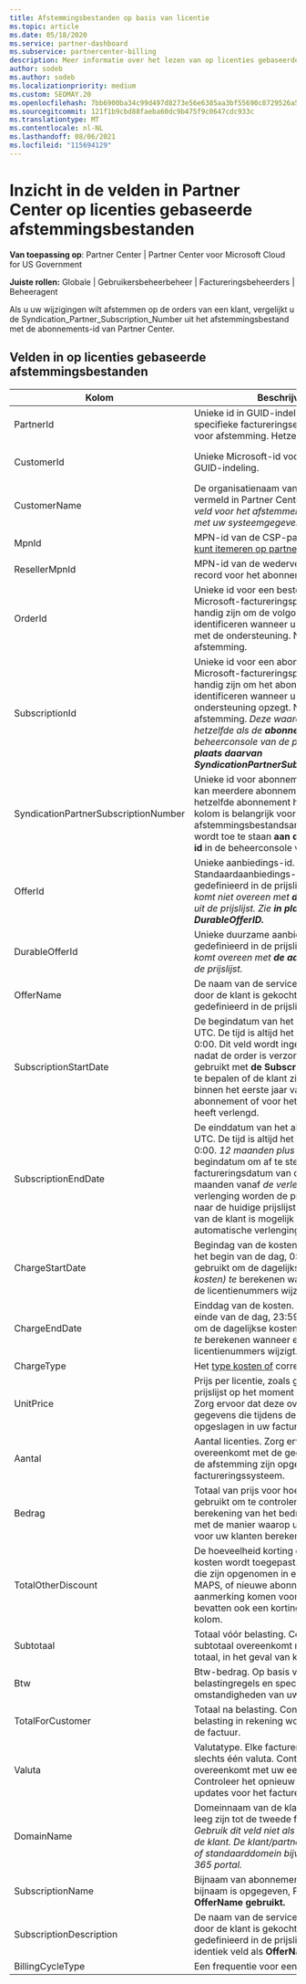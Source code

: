 ```yaml
---
title: Afstemmingsbestanden op basis van licentie
ms.topic: article
ms.date: 05/18/2020
ms.service: partner-dashboard
ms.subservice: partnercenter-billing
description: Meer informatie over het lezen van op licenties gebaseerde afstemmingsbestanden in Partner Center. In dit artikel wordt de betekenis van elk veld in uw op licenties gebaseerde reconbestand uitgelegd.
author: sodeb
ms.author: sodeb
ms.localizationpriority: medium
ms.custom: SEOMAY.20
ms.openlocfilehash: 7bb6900ba34c99d497d8273e56e6385aa3bf55690c8729526a5e4c6a1e60ba28
ms.sourcegitcommit: 121f1b9cbd88faeba60dc9b475f9c0647cdc933c
ms.translationtype: MT
ms.contentlocale: nl-NL
ms.lasthandoff: 08/06/2021
ms.locfileid: "115694129"
---
```

# <a name="understand-the-fields-in-partner-center-license-based-reconciliation-files"></a>Inzicht in de velden in Partner Center op licenties gebaseerde afstemmingsbestanden

**Van toepassing op**: Partner Center | Partner Center voor Microsoft Cloud for US Government

**Juiste rollen:** Globale | Gebruikersbeheerbeheer | Factureringsbeheerders | Beheeragent

Als u uw wijzigingen wilt afstemmen  op de orders van een klant, vergelijkt u de Syndication_Partner_Subscription_Number uit het afstemmingsbestand met de abonnements-id van Partner Center. 

## <a name="fields-in-license-based-reconciliation-files"></a>Velden in op licenties gebaseerde afstemmingsbestanden

| Kolom | Beschrijving | Voorbeeldwaarde |
| ------ | ----------- | ------------ |
| PartnerId | Unieke id in GUID-indeling voor een specifieke factureringsentiteit. Niet vereist voor afstemming. Hetzelfde in alle rijen. | *8ddd03642-test-test-46b58d356b4e* |
| CustomerId | Unieke Microsoft-id voor de klant in GUID-indeling. | *12ABCD34-001A-BCD2-987C-3210ABCD5678* |
| CustomerName | De organisatienaam van de klant, zoals vermeld in Partner Center. *Zeer belangrijk veld voor het afstemmen van de factuur met uw systeemgegevens.* | *Test klant A* |
| MpnId | MPN-id van de CSP-partner. Zie [hoe u kunt itemeren op partner](use-the-reconciliation-files.md#itemize-reconciliation-files-by-partner). | *4390934* |
| ResellerMpnId | MPN-id van de wederverkoper van record voor het abonnement.  |
| OrderId | Unieke id voor een bestelling in het Microsoft-factureringsplatform. Kan handig zijn om de volgorde te identificeren wanneer u contact opstelt met de ondersteuning. Niet gebruikt voor afstemming. | *566890604832738111* |
| SubscriptionId | Unieke id voor een abonnement in het Microsoft-factureringsplatform. Kan handig zijn om het abonnement te identificeren wanneer u contact op met de ondersteuning opzegt. Niet gebruikt voor afstemming. *Deze waarde is niet hetzelfde als de **abonnements-id** in de beheerconsole van de partner. Zie in **plaats daarvan SyndicationPartnerSubscriptionNumber.*** | *usCBMgAAAAAAAAIA* |
| SyndicationPartnerSubscriptionNumber | Unieke id voor abonnementen. Een klant kan meerdere abonnementen voor hetzelfde abonnement hebben. Deze kolom is belangrijk voor afstemmingsbestandsanalyse. Dit veld wordt toe te staan **aan de abonnements-id** in de beheerconsole van de partner. | *fb977ab5-test-test-test-24c8d9591708* |
| OfferId | Unieke aanbiedings-id. Standaardaanbiedings-id, zoals gedefinieerd in de prijslijst. *Deze waarde komt niet overeen met **de aanbiedings-id** uit de prijslijst. Zie **in plaats daarvan DurableOfferID.*** | *FE616D64-E9A8-40EF-843F-152E9BBEF3D1* |
| DurableOfferId | Unieke duurzame aanbiedings-id, zoals gedefinieerd in de prijslijst. *Deze waarde komt overeen met **de aanbiedings-id** uit de prijslijst.* | *1017D7F3-6D7F-4BFA-BDD8-79BC8F104E0C* |
| OfferName | De naam van de serviceaanbieding die door de klant is gekocht, zoals gedefinieerd in de prijslijst. | *Microsoft Office 365 (Abonnement E3)* |
| SubscriptionStartDate | De begindatum van het abonnement in UTC. De tijd is altijd het begin van de dag, 0:00. Dit veld wordt ingesteld op de dag nadat de order is verzonden. Wordt gebruikt met **de SubscriptionEndDate** om te bepalen of de klant zich nog steeds binnen het eerste jaar van het abonnement of voor het volgende jaar heeft verlengd. | *2/1/2019 0:00* |
| SubscriptionEndDate | De einddatum van het abonnement in UTC. De tijd is altijd het begin van de dag, 0:00. *12 maanden plus x **dagen*** na de begindatum om af te stemmen met de factureringsdatum van de partner of 12 maanden vanaf *de verlengingsdatum.* Bij verlenging worden de prijzen bijgewerkt naar de huidige prijslijst. Communicatie van de klant is mogelijk vereist voor automatische verlenging. | *2/1/2019 0:00* |
| ChargeStartDate | Begindag van de kosten. De tijd is altijd het begin van de dag, 0:00. Wordt gebruikt om de dagelijkse kosten *(pro rata kosten) te* berekenen wanneer een klant de licentienummers wijzigt. | *2/1/2019 0:00* |
| ChargeEndDate | Einddag van de kosten. De tijd is altijd het einde van de dag, 23:59. Wordt gebruikt om de dagelijkse kosten *(pro rata kosten) te* berekenen wanneer een klant de licentienummers wijzigt. | *2/28/2019 23:59* |
| ChargeType | Het [type kosten of](recon-file-charge-types.md) correctie. | Zie [Kostentypen.](recon-file-charge-types.md) |
| UnitPrice | Prijs per licentie, zoals gepubliceerd in de prijslijst op het moment van aankoop. Zorg ervoor dat deze overeenkomt met de gegevens die tijdens de afstemming zijn opgeslagen in uw factureringssysteem. | *6.82* |
| Aantal | Aantal licenties. Zorg ervoor dat deze overeenkomt met de gegevens die tijdens de afstemming zijn opgeslagen in uw factureringssysteem. | *2* |
| Bedrag | Totaal van prijs voor hoeveelheid. Wordt gebruikt om te controleren of de berekening van het bedrag overeenkomt met de manier waarop u deze waarde voor uw klanten berekent. | *13.32* |
| TotalOtherDiscount | De hoeveelheid korting die op deze kosten wordt toegepast. Productlicenties die zijn opgenomen in een competentie of MAPS, of nieuwe abonnementen die in aanmerking komen voor een incentive, bevatten ook een kortingsbedrag in deze kolom. | *2.32* |
| Subtotaal | Totaal vóór belasting. Controleert of uw subtotaal overeenkomt met het verwachte totaal, in het geval van korting. | *11* |
| Btw | Btw-bedrag. Op basis van de belastingregels en specifieke omstandigheden van uw markt. | *0* |
| TotalForCustomer | Totaal na belasting. Controleert of er belasting in rekening wordt gebracht op de factuur. | *11* |
| Valuta | Valutatype. Elke factureringsentiteit heeft slechts één valuta. Controleer of deze overeenkomt met uw eerste factuur. Controleer het opnieuw na belangrijke updates voor het factureringsplatform. | *EUR* |
| DomainName | Domeinnaam van de klant. Dit veld kan leeg zijn tot de tweede factureringscyclus. *Gebruik dit veld niet als een unieke id voor de klant. De klant/partner kan het vanity- of standaarddomein bijwerken via Office 365 portal.* | *example.onmicrosoft.com* |
| SubscriptionName | Bijnaam van abonnement. Als er geen bijnaam is opgegeven, Partner Center de **OfferName gebruikt.** | *PROJECT ONLINE* |
| SubscriptionDescription | De naam van de serviceaanbieding die door de klant is gekocht, zoals gedefinieerd in de prijslijst. (Dit is een identiek veld als **OfferName.)** | *PROJECT ONLINE PREMIUM ZONDER PROJECTCLIENT* |
| BillingCycleType | Een frequentie voor een facturering.| *Maandelijks* |
